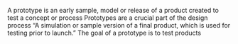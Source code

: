 A prototype is an early sample, model or release of a product created to test a concept or process
Prototypes are a crucial part of the design process 
 “A simulation or sample version of a final product, which is used for testing prior to launch.” 
 The goal of a prototype is to test products
